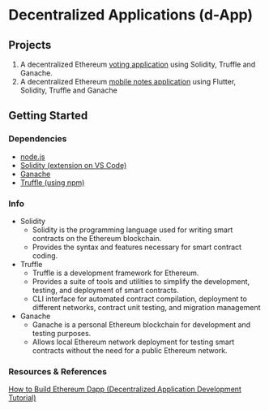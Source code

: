 # Decentralized Applications (d-App)
## Projects
1. A decentralized Ethereum [voting application](https://github.com/BlueSky0322/Decentralised-Apps/tree/election-app) using Solidity, Truffle and Ganache. 
2. A decentralized Ethereum [mobile notes application](https://github.com/BlueSky0322/Decentralised-Apps/tree/notes-app-mobile) using Flutter, Solidity, Truffle and Ganache

## Getting Started
### Dependencies
* [node.js](https://nodejs.org/en/download)
* [Solidity (extension on VS Code)](https://marketplace.visualstudio.com/items?itemName=JuanBlanco.solidity)
* [Ganache](https://trufflesuite.com/ganache/)
* [Truffle (using npm)](https://trufflesuite.com/docs/truffle/how-to/install/)

### Info
- Solidity
  * Solidity is the programming language used for writing smart contracts on the Ethereum blockchain.
  * Provides the syntax and features necessary for smart contract coding.
- Truffle
  * Truffle is a development framework for Ethereum.
  * Provides a suite of tools and utilities to simplify the development, testing, and deployment of smart contracts.
  * CLI interface for automated contract compilation, deployment to different networks, contract unit testing, and migration management
- Ganache
  * Ganache is a personal Ethereum blockchain for development and testing purposes.
  * Allows local Ethereum network deployment for testing smart contracts without the need for a public Ethereum network.
  


### Resources & References
[How to Build Ethereum Dapp (Decentralized Application Development Tutorial)](https://www.youtube.com/watch?v=3681ZYbDSSk&t=1261s&ab_channel=DappUniversity)
